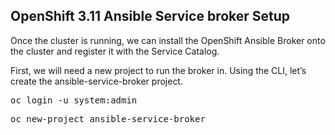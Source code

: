 ## OpenShift 3.11 Ansible Service broker Setup

Once the cluster is running, we can install the OpenShift Ansible Broker onto the cluster and register it with the Service Catalog. 

First, we will need a new project to run the broker in. Using the CLI, let’s create the ansible-service-broker project.

<pre>oc login -u system:admin</pre>

<pre>oc new-project ansible-service-broker</pre>


